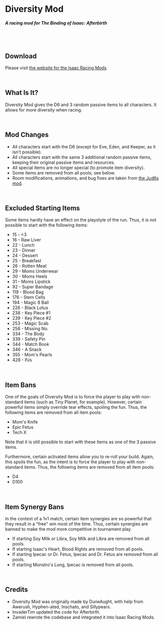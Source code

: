 # Diversity Mod
##### A racing mod for The Binding of Isaac: Afterbirth

<br /><br />

## Download

Please visit [the website for the Isaac Racing Mods](https://zamiell.github.io/isaac-racing-mods/).

<br />

## What Is It?

Diversity Mod gives the D6 and 3 random passive items to all characters. It allows for more diversity when racing.

<br />

## Mod Changes

* All characters start with the D6 (except for Eve, Eden, and Keeper, as it isn't possible).
* All characters start with the same 3 additional random passive items, keeping their original passive items and resources.
* All special items are no longer special (to promote item diversity).
* Some items are removed from all pools; see below.
* Room modifications, animations, and bug fixes are taken from [the Jud6s mod](https://github.com/Zamiell/jud6s).

<br />

## Excluded Starting Items

Some items hardly have an effect on the playstyle of the run. Thus, it is not possible to start with the following items:

* 15 - <3
* 16 - Raw Liver
* 22 - Lunch
* 23 - Dinner
* 24 - Dessert
* 25 - Breakfast
* 26 - Rotten Meat
* 29 - Moms Underwear
* 30 - Moms Heels
* 31 - Moms Lipstick
* 92 - Super Bandage
* 119 - Blood Bag
* 176 - Stem Cells
* 194 - Magic 8 Ball
* 226 - Black Lotus
* 238 - Key Piece #1
* 239 - Key Piece #2
* 253 - Magic Scab
* 258 - Missing No.
* 334 - The Body
* 339 - Safety Pin
* 344 - Match Book
* 346 - A Snack
* 355 - Mom's Pearls
* 428 - PJs

<br />

## Item Bans

One of the goals of Diversity Mod is to force the player to play with non-standard items (such as Tiny Planet, for example). However, certain powerful items simply override tear effects, spoiling the fun. Thus, the following items are removed from all item pools:

* Mom's Knife
* Epic Fetus
* Tech X

Note that it is still possible to start with these items as one of the 3 passive items.

Furthermore, certain activated items allow you to re-roll your build. Again, this spoils the fun, as the intent is to force the player to play with non-standard items. Thus, the following items are removed from all item pools:

* D4
* D100

<br />

## Item Synergy Bans

In the context of a 1v1 match, certain item synergies are so powerful that they result in a "free" win most of the time. Thus, certain synergies are banned to make the mod more competitive in tournament play.

* If starting Soy Milk or Libra, Soy Milk and Libra are removed from all pools.
* If starting Isaac's Heart, Blood Rights are removed from all pools.
* If starting Ipecac or Dr. Fetus, Ipecac and Dr. Fetus are removed from all pools.
* If starting Monstro's Lung, Ipecac is removed from all pools.

<br />

## Credits

* Diversity Mod was originally made by DuneAught, with help from Awerush, Hyphen-ated, Inschato, and Sillypears.
* InvaderTim updated the code for Afterbirth.
* Zamiel rewrote the codebase and integrated it into Isaac Racing Mods.
